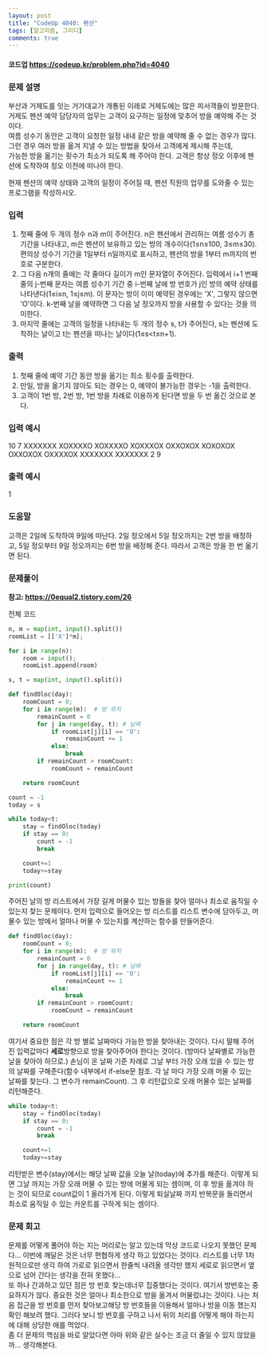 ```yaml
---
layout: post
title: "CodeUp 4040: 펜션"
tags: [알고리즘, 그리디]
comments: true
---
```

#### 코드업 https://codeup.kr/problem.php?id=4040

### 문제 설명
부산과 거제도를 잇는 거가대교가 개통된 이래로 거제도에는 많은 피서객들이 방문한다. 거제도 펜션 예약 담당자의 업무는 고객이 요구하는 일정에 맞추어 방을 예약해 주는 것이다.  
여름 성수기 동안은 고객이 요청한 일정 내내 같은 방을 예약해 줄 수 없는 경우가 많다. 그런 경우 여러 방을 옮겨 지낼 수 있는 방법을 찾아서 고객에게 제시해 주는데,  
가능한 방을 옮기는 횟수가 최소가 되도록 해 주어야 한다. 고객은 항상 정오 이후에 펜션에 도착하여 정오 이전에 떠나야 한다.

현재 펜션의 예약 상태와 고객의 일정이 주어질 때, 펜션 직원의 업무를 도와줄 수 있는 프로그램을 작성하시오.

### 입력
1. 첫째 줄에 두 개의 정수 n과 m이 주어진다. n은 펜션에서 관리하는 여름 성수기 총 기간을 나타내고, m은 펜션이 보유하고 있는 방의 개수이다(1≤n≤100, 3≤m≤30).
   편의상 성수기 기간을 1일부터 n일까지로 표시하고, 펜션의 방을 1부터 m까지의 번호로 구분한다.
2. 그 다음 n개의 줄에는 각 줄마다 길이가 m인 문자열이 주어진다.
   입력에서 i+1 번째 줄의 j-번째 문자는 여름 성수기 기간 중 i-번째 날에 방 번호가 j인 방의 예약 상태를 나타낸다(1≤i≤n, 1≤j≤m).
   이 문자는 방이 이미 예약된 경우에는 'X', 그렇지 않으면 'O'이다. k-번째 날을 예약하면 그 다음 날 정오까지 방을 사용할 수 있다는 것을 의미한다.
3. 마지막 줄에는 고객의 일정을 나타내는 두 개의 정수 s, t가 주어진다, s는 펜션에 도착하는 날이고 t는 펜션을 떠나는 날이다(1≤s<t≤n+1).

### 출력
1. 첫째 줄에 예약 기간 동안 방을 옮기는 최소 횟수를 출력한다.
2. 만일, 방을 옮기지 않아도 되는 경우는 0, 예약이 불가능한 경우는 -1을 출력한다.
3. 고객이 1번 방, 2번 방, 1번 방을 차례로 이용하게 된다면 방을 두 번 옮긴 것으로 본다.

### 입력 예시
10 7
XXXXXXX
XOXXXXO
XOXXXXO
XOXXXOX
OXXOXOX
XOXOXOX
OXXOXOX
OXXXXOX
XXXXXXX
XXXXXXX
2 9

### 출력 예시
1

### 도움말
고객은 2일에 도착하여 9일에 떠난다. 2일 정오에서 5일 정오까지는 2번 방을 배정하고, 5일 정오부터 9일 정오까지는 6번 방을 배정해 준다. 따라서 고객은 방을 한 번 옮기면 된다.

### 문제풀이
**참고: https://0equal2.tistory.com/26**

전체 코드
```python
n, m = map(int, input().split())
roomList = [['X']*m];

for i in range(n):
    room = input();
    roomList.append(room)

s, t = map(int, input().split())

def findOloc(day):
    roomCount = 0;
    for i in range(m):  # 방 위치
        remainCount = 0
        for j in range(day, t): # 날짜
            if roomList[j][i] == 'O':
                remainCount += 1
            else:
                break
        if remainCount > roomCount:
            roomCount = remainCount

    return roomCount

count = -1
today = s

while today<t:
    stay = findOloc(today)
    if stay == 0:
        count = -1
        break

    count+=1
    today+=stay

print(count)
```

주어진 날의 방 리스트에서 가장 길게 머물수 있는 방들을 찾아 얼마나 최소로 움직일 수 있는지 찾는 문제이다. 먼저 입력으로 들어오는 방 리스트를 리스트 변수에 담아두고, 머물수 있는 방에서 얼마나 머물 수 있는지를 계산하는 함수를 만들어준다.
```python
def findOloc(day):
    roomCount = 0;
    for i in range(m):  # 방 위치
        remainCount = 0
        for j in range(day, t): # 날짜
            if roomList[j][i] == 'O':
                remainCount += 1
            else:
                break
        if remainCount > roomCount:
            roomCount = remainCount

    return roomCount
```
여기서 중요한 점은 각 방 별로 날짜마다 가능한 방을 찾아내는 것이다. 다시 말해 주어진 입력값마다 **세로**방향으로 방을 찾아주어야 한다는 것이다. (방마다 날짜별로 가능한 날을 찾아야 하므로.) 손님이 온 날짜 기준 차례로 그날 부터 가장 오래 있을 수 있는 방의 날짜를 구해준다(함수 내부에서 if-else문 참조. 각 날 마다 가장 오래 머물 수 있는 날짜를 찾는다. 그 변수가 remainCount). 그 후 리턴값으로 오래 머물수 있는 날짜를 리턴해준다.
```python
while today<t:
    stay = findOloc(today)
    if stay == 0:
        count = -1
        break

    count+=1
    today+=stay
```
리턴받은 변수(stay)에서는 해당 날짜 값을 오늘 날(today)에 추가를 해준다. 이렇게 되면 그날 까지는 가장 오래 머물 수 있는 방에 머물게 되는 셈이며, 이 후 방을 옮겨야 하는 것이 되므로 count값이 1 올라가게 된다. 이렇게 퇴실날짜 까지 반복문을 돌리면서 최소로 움직일 수 있는 카운트를 구하게 되는 셈이다.

### 문제 회고
문제를 어떻게 풀어야 하는 지는 머리로는 알고 있는데 막상 코드로 나오지 못했던 문제다... 이번에 깨달은 것은 너무 편협하게 생각 하고 있었다는 것이다. 리스트를 너무 1차원적으로만 생각 하여 가로로 읽으면서 한줄씩 내려올 생각만 했지 세로로 읽으면서 옆으로 넘어 간다는 생각을 전혀 못했다...  
또 하나 간과하고 있던 점은 방 번호 찾는데너무 집중했다는 것이다. 여기서 방번호는 중요하지가 않다. 중요한 것은 얼마나 최소한으로 방을 옮겨서 머물렀냐는 것이다. 나는 처음 접근을 방 번호를 먼저 찾아보고해당 방 번호들을 이용해서 얼마나 방을 이동 했는지 확인 해보려 했다. 그러다 보니 방 번호를 구하고 나서 뒤의 처리를 어떻게 해야 하는지에 대해 상당한 애를 먹었다.  
좀 더 문제의 핵심을 바로 알았다면 아마 위와 같은 실수는 조금 더 줄일 수 있지 않았을까... 생각해본다.